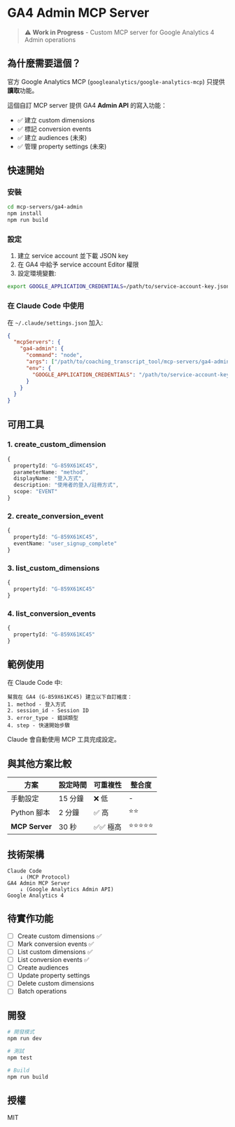 # GA4 Admin MCP Server

> ⚠️ **Work in Progress** - Custom MCP server for Google Analytics 4 Admin operations

## 為什麼需要這個？

官方 Google Analytics MCP (`googleanalytics/google-analytics-mcp`) 只提供**讀取**功能。

這個自訂 MCP server 提供 GA4 **Admin API** 的寫入功能：
- ✅ 建立 custom dimensions
- ✅ 標記 conversion events
- ✅ 建立 audiences (未來)
- ✅ 管理 property settings (未來)

## 快速開始

### 安裝

```bash
cd mcp-servers/ga4-admin
npm install
npm run build
```

### 設定

1. 建立 service account 並下載 JSON key
2. 在 GA4 中給予 service account Editor 權限
3. 設定環境變數:

```bash
export GOOGLE_APPLICATION_CREDENTIALS=/path/to/service-account-key.json
```

### 在 Claude Code 中使用

在 `~/.claude/settings.json` 加入:

```json
{
  "mcpServers": {
    "ga4-admin": {
      "command": "node",
      "args": ["/path/to/coaching_transcript_tool/mcp-servers/ga4-admin/dist/index.js"],
      "env": {
        "GOOGLE_APPLICATION_CREDENTIALS": "/path/to/service-account-key.json"
      }
    }
  }
}
```

## 可用工具

### 1. create_custom_dimension
```typescript
{
  propertyId: "G-859X61KC45",
  parameterName: "method",
  displayName: "登入方式",
  description: "使用者的登入/註冊方式",
  scope: "EVENT"
}
```

### 2. create_conversion_event
```typescript
{
  propertyId: "G-859X61KC45",
  eventName: "user_signup_complete"
}
```

### 3. list_custom_dimensions
```typescript
{
  propertyId: "G-859X61KC45"
}
```

### 4. list_conversion_events
```typescript
{
  propertyId: "G-859X61KC45"
}
```

## 範例使用

在 Claude Code 中:

```
幫我在 GA4 (G-859X61KC45) 建立以下自訂維度：
1. method - 登入方式
2. session_id - Session ID
3. error_type - 錯誤類型
4. step - 快速開始步驟
```

Claude 會自動使用 MCP 工具完成設定。

## 與其他方案比較

| 方案 | 設定時間 | 可重複性 | 整合度 |
|-----|---------|----------|--------|
| 手動設定 | 15 分鐘 | ❌ 低 | - |
| Python 腳本 | 2 分鐘 | ✅ 高 | ⭐⭐ |
| **MCP Server** | 30 秒 | ✅✅ 極高 | ⭐⭐⭐⭐⭐ |

## 技術架構

```
Claude Code
    ↓ (MCP Protocol)
GA4 Admin MCP Server
    ↓ (Google Analytics Admin API)
Google Analytics 4
```

## 待實作功能

- [ ] Create custom dimensions ✅
- [ ] Mark conversion events ✅
- [ ] List custom dimensions ✅
- [ ] List conversion events ✅
- [ ] Create audiences
- [ ] Update property settings
- [ ] Delete custom dimensions
- [ ] Batch operations

## 開發

```bash
# 開發模式
npm run dev

# 測試
npm test

# Build
npm run build
```

## 授權

MIT
